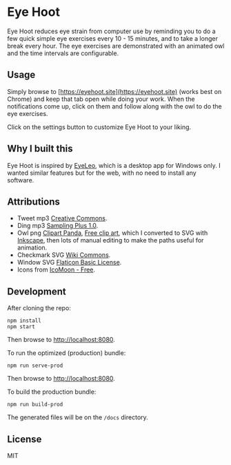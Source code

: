 # Eye Hoot

Eye Hoot reduces eye strain from computer use by reminding you to do a few quick simple eye exercises every 10 - 15 minutes, and to take a longer break every hour. The eye exercises are demonstrated with an animated owl and the time intervals are configurable.

## Usage

Simply browse to [https://eyehoot.site](https://eyehoot.site) (works best on Chrome) and keep that tab open while doing your work.
When the notifications come up, click on them and follow along with the owl to do the eye exercises.

Click on the settings button to customize Eye Hoot to your liking.

## Why I built this

Eye Hoot is inspired by [EyeLeo](http://eyeleo.com/overview), which is a desktop app for Windows only.
I wanted similar features but for the web, with no need to install any software.

## Attributions

* Tweet mp3 [Creative Commons](https://notificationsounds.com/message-tones/rvrb2-15).
* Ding mp3 [Sampling Plus 1.0](http://soundbible.com/1424-Air-Plane-Ding.html).
* Owl png [Clipart Panda](http://www.clipartpanda.com/clipart_images/owl-clipart-post-3-4374931), [Free clip art](http://www.clipartpanda.com/categories/owl-clip-art-free-cute), which I converted to SVG with [Inkscape](https://inkscape.org/en/), then lots of manual editing to make the paths useful for animation.
* Checkmark SVG [Wiki Commons](https://commons.wikimedia.org/wiki/File:Echo_curation_alt_check_mark.svg).
* Window SVG [Flaticon Basic License](https://www.shareicon.net/window-decoration-curtains-furniture-and-household-construction-and-tools-846321).
* Icons from [IcoMoon - Free](https://icomoon.io/app/#/select).

## Development

After cloning the repo:

```shell
npm install
npm start
```

Then browse to [http://localhost:8080](http://localhost:8080).

To run the optimized (production) bundle:

```shell
npm run serve-prod
```

Then browse to [http://localhost:8080](http://localhost:8080).

To build the production bundle:

```shell
npm run build-prod
```

The generated files will be on the `/docs` directory.

## License

MIT
